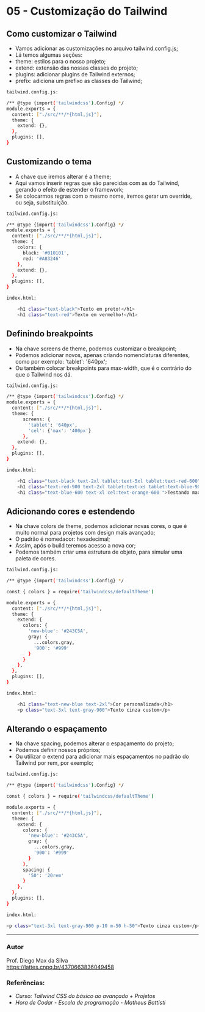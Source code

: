 # 05 - Customização do Tailwind

## Como customizar o Tailwind
* Vamos adicionar as customizações no arquivo tailwind.config.js;
* Lá temos algumas seções:
* theme: estilos para o nosso projeto;
* extend: extensão das nossas classes do projeto;
* plugins: adicionar plugins de Tailwind externos;
* prefix: adiciona um prefixo as classes do Tailwind;

```bash
tailwind.config.js:

/** @type {import('tailwindcss').Config} */
module.exports = {
  content: ["./src/**/*{html,js}"],
  theme: {
    extend: {},
  },
  plugins: [],
}

```

## Customizando o tema
* A chave que iremos alterar é a theme;
* Aqui vamos inserir regras que são parecidas com as do Tailwind, gerando o efeito de estender o framework;
* Se colocarmos regras com o mesmo nome, iremos gerar um override, ou seja, substituição.

```bash
tailwind.config.js:

/** @type {import('tailwindcss').Config} */
module.exports = {
  content: ["./src/**/*{html,js}"],
  theme: {
    colors: {
      black: '#010101',
      red: '#A83246'
    },
    extend: {},
  },
  plugins: [],
}

```

```bash 
index.html:

    <h1 class="text-black">Texto em preto!</h1>
    <h1 class="text-red">Texto em vermelho!</h1>
```

## Definindo breakpoints
* Na chave screens de theme, podemos customizar o breakpoint;
* Podemos adicionar novos, apenas criando nomenclaturas diferentes, como por exemplo: 'tablet': '640px';
* Ou também colocar breakpoints para max-width, que é o contrário do que o Tailwind nos dá.

```bash
tailwind.config.js:

/** @type {import('tailwindcss').Config} */
module.exports = {
  content: ["./src/**/*{html,js}"],
  theme: {
      screens: {
        'tablet': '640px',
        'cel': {'max': '400px'}
      },
    extend: {},
  },
  plugins: [],
}
```

```bash
index.html:

    <h1 class="text-black text-2xl tablet:text-5xl tablet:text-red-600">Texto 01</h1>
    <h1 class="text-red-900 text-2xl tablet:text-xs tablet:text-blue-900 ">Texto 02</h1>
    <h1 class="text-blue-600 text-xl cel:text-orange-600 ">Testando max-width</h1>
```

## Adicionando cores e estendendo
* Na chave colors de theme, podemos adicionar novas cores, o que é muito normal para projetos com design mais avançado;
* O padrão é nomedacor: hexadecimal;
* Assim, após o build teremos acesso a nova cor;
* Podemos também criar uma estrutura de objeto, para simular uma paleta de cores.

```bash
tailwind.config.js:

/** @type {import('tailwindcss').Config} */

const { colors } = require('tailwindcss/defaultTheme')

module.exports = {
  content: ["./src/**/*{html,js}"],
  theme: {
    extend: {
      colors: {
        'new-blue': '#243C5A',
        gray: {
          ...colors.gray,
          '900': '#999'
        }
      }
    },
  },
  plugins: [],
}

```

```bash
index.html:

    <h1 class="text-new-blue text-2xl">Cor personalizada</h1>
    <p class="text-3xl text-gray-900">Texto cinza custom</p>
```

## Alterando o espaçamento
* Na chave spacing, podemos alterar o espaçamento do projeto;
* Podemos definir nossos próprios;
* Ou utilizar o extend para adicionar mais espaçamentos no padrão do Tailwind por rem, por exemplo;

```bash
tailwind.config.js:

/** @type {import('tailwindcss').Config} */

const { colors } = require('tailwindcss/defaultTheme')

module.exports = {
  content: ["./src/**/*{html,js}"],
  theme: {
    extend: {
      colors: {
        'new-blue': '#243C5A',
        gray: {
          ...colors.gray,
          '900': '#999'
        }
      },
      spacing: {
        '50': '20rem'
      }
    },
  },
  plugins: [],
}
```

```bash
index.html:

<p class="text-3xl text-gray-900 p-10 m-50 h-50">Texto cinza custom</p>
```

<hr>

### Autor

Prof. Diego Max da Silva<br>
https://lattes.cnpq.br/4370663836049458

### Referências:

- _Curso: Tailwind CSS do básico ao avançado + Projetos_
- _Hora de Codar - Escola de programação - Matheus Battisti_
